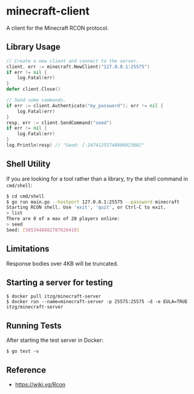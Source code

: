 # minecraft-client

A client for the Minecraft RCON protocol.

## Library Usage

```go
// Create a new client and connect to the server.
client, err := minecraft.NewClient("127.0.0.1:25575")
if err != nil {
	log.Fatal(err)
}
defer client.Close()

// Send some commands.
if err := client.Authenticate("my_password"); err != nil {
	log.Fatal(err)
}
resp, err := client.SendCommand("seed")
if err != nil {
	log.Fatal(err)
}
log.Println(resp) // "Seed: [-2474125574890692308]"
```

## Shell Utility

If you are looking for a tool rather than a library, try the shell command in
`cmd/shell`:

```bash
$ cd cmd/shell
$ go run main.go --hostport 127.0.0.1:25575 --password minecraft
Starting RCON shell. Use 'exit', 'quit', or Ctrl-C to exit.
> list
There are 0 of a max of 20 players online:
> seed
Seed: [5853448882787620410]
```

## Limitations

Response bodies over 4KB will be truncated.

## Starting a server for testing

```
$ docker pull itzg/minecraft-server
$ docker run --name=minecraft-server -p 25575:25575 -d -e EULA=TRUE itzg/minecraft-server
```

## Running Tests

After starting the test server in Docker:

```
$ go test -v
```

## Reference

- https://wiki.vg/Rcon